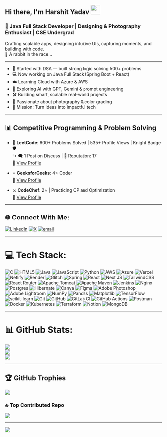 ## Hi there, I'm Harshit Yadav <img src="https://media.tenor.com/0CpFOKGVaeMAAAAi/hand-waving-hand.gif" width="30px"/>
<h3>🚀 Java Full Stack Developer | Designing & Photography Enthusiast | CSE Undergrad  </h3>
Crafting scalable apps, designing intuitive UIs, capturing moments, and building with code.  <br/>
🐇 A rabbit in the race...

---

- 🚀 Started with DSA — built strong logic solving 500+ problems  
- 💻 Now working on Java Full Stack (Spring Boot + React)  
- ☁️ Learning Cloud with Azure & AWS  
- 🧠 Exploring AI with GPT, Gemini & prompt engineering  
- 🛠️ Building smart, scalable real-world projects  
- 📸 Passionate about photography & color grading 
- 🎯 Mission: Turn ideas into impactful tech

---
  ## 📊 Competitive Programming & Problem Solving

- 👑 **LeetCode**: 600+ Problems Solved | 535+ Profile Views | Knight Badge 🛡️  
  ↳ 🗨️ 1 Post on Discuss | 🧠 Reputation: 17  
  🔗 [View Profile](https://leetcode.com/harshityadav-7/)

- ⭐ **GeeksforGeeks**: 4⭐ Coder  
  🔗 [View Profile](https://www.geeksforgeeks.org/user/harshityadav_7/?_gl=1*30arr7*_up*MQ..*_gs*MQ..&gclid=Cj0KCQjw4qHEBhCDARIsALYKFNMBVgG0iFd0E8X_sMigd7NdoAN6tQAXOeaBXqN-KXM4Tbp5vOSCReoaAsIPEALw_wcB&gbraid=0AAAAAC9yBkCBzs6tFdeMUcg422fuFCwNX)

- ⚔️ **CodeChef**: 2⭐ | Practicing CP and Optimization  
  🔗 [View Profile](https://www.codechef.com/users/harshityadav7)


---

## 🌐 Connect With Me:
[![LinkedIn](https://img.shields.io/badge/LinkedIn-%230077B5.svg?logo=linkedin&logoColor=white)](https://linkedin.com/in/https://www.linkedin.com/in/harshityadav76/) [![X](https://img.shields.io/badge/X-black.svg?logo=X&logoColor=white)](https://x.com/https://x.com/HarshitYadav_7_) [![email](https://img.shields.io/badge/Email-D14836?logo=gmail&logoColor=white)](mailto:work.harshityadav7@gmail.com) 


---

# 💻 Tech Stack:
![C](https://img.shields.io/badge/c-%2300599C.svg?style=flat-square&logo=c&logoColor=white) ![HTML5](https://img.shields.io/badge/html5-%23E34F26.svg?style=flat-square&logo=html5&logoColor=white) ![Java](https://img.shields.io/badge/java-%23ED8B00.svg?style=flat-square&logo=openjdk&logoColor=white) ![JavaScript](https://img.shields.io/badge/javascript-%23323330.svg?style=flat-square&logo=javascript&logoColor=%23F7DF1E) ![Python](https://img.shields.io/badge/python-3670A0?style=flat-square&logo=python&logoColor=ffdd54) ![AWS](https://img.shields.io/badge/AWS-%23FF9900.svg?style=flat-square&logo=amazon-aws&logoColor=white) ![Azure](https://img.shields.io/badge/azure-%230072C6.svg?style=flat-square&logo=microsoftazure&logoColor=white) ![Vercel](https://img.shields.io/badge/vercel-%23000000.svg?style=flat-square&logo=vercel&logoColor=white) ![Netlify](https://img.shields.io/badge/netlify-%23000000.svg?style=flat-square&logo=netlify&logoColor=#00C7B7) ![Render](https://img.shields.io/badge/Render-%46E3B7.svg?style=flat-square&logo=render&logoColor=white) ![Glitch](https://img.shields.io/badge/glitch-%233333FF.svg?style=flat-square&logo=glitch&logoColor=white) ![Spring](https://img.shields.io/badge/spring-%236DB33F.svg?style=flat-square&logo=spring&logoColor=white) ![React](https://img.shields.io/badge/react-%2320232a.svg?style=flat-square&logo=react&logoColor=%2361DAFB) ![Next JS](https://img.shields.io/badge/Next-black?style=flat-square&logo=next.js&logoColor=white) ![TailwindCSS](https://img.shields.io/badge/tailwindcss-%2338B2AC.svg?style=flat-square&logo=tailwind-css&logoColor=white) ![React Router](https://img.shields.io/badge/React_Router-CA4245?style=flat-square&logo=react-router&logoColor=white) ![Apache Tomcat](https://img.shields.io/badge/apache%20tomcat-%23F8DC75.svg?style=flat-square&logo=apache-tomcat&logoColor=black) ![Apache Maven](https://img.shields.io/badge/Apache%20Maven-C71A36?style=flat-square&logo=Apache%20Maven&logoColor=white) ![Jenkins](https://img.shields.io/badge/jenkins-%232C5263.svg?style=flat-square&logo=jenkins&logoColor=white) ![Nginx](https://img.shields.io/badge/nginx-%23009639.svg?style=flat-square&logo=nginx&logoColor=white) ![Postgres](https://img.shields.io/badge/postgres-%23316192.svg?style=flat-square&logo=postgresql&logoColor=white) ![Hibernate](https://img.shields.io/badge/Hibernate-59666C?style=flat-square&logo=Hibernate&logoColor=white) ![Canva](https://img.shields.io/badge/Canva-%2300C4CC.svg?style=flat-square&logo=Canva&logoColor=white) ![Figma](https://img.shields.io/badge/figma-%23F24E1E.svg?style=flat-square&logo=figma&logoColor=white) ![Adobe Photoshop](https://img.shields.io/badge/adobe%20photoshop-%2331A8FF.svg?style=flat-square&logo=adobe%20photoshop&logoColor=white) ![Adobe Lightroom](https://img.shields.io/badge/Adobe%20Lightroom-31A8FF.svg?style=flat-square&logo=Adobe%20Lightroom&logoColor=white) ![NumPy](https://img.shields.io/badge/numpy-%23013243.svg?style=flat-square&logo=numpy&logoColor=white) ![Pandas](https://img.shields.io/badge/pandas-%23150458.svg?style=flat-square&logo=pandas&logoColor=white) ![Matplotlib](https://img.shields.io/badge/Matplotlib-%23ffffff.svg?style=flat-square&logo=Matplotlib&logoColor=black) ![TensorFlow](https://img.shields.io/badge/TensorFlow-%23FF6F00.svg?style=flat-square&logo=TensorFlow&logoColor=white) ![scikit-learn](https://img.shields.io/badge/scikit--learn-%23F7931E.svg?style=flat-square&logo=scikit-learn&logoColor=white) ![Git](https://img.shields.io/badge/git-%23F05033.svg?style=flat-square&logo=git&logoColor=white) ![GitHub](https://img.shields.io/badge/github-%23121011.svg?style=flat-square&logo=github&logoColor=white) ![GitLab CI](https://img.shields.io/badge/gitlab%20CI-%23181717.svg?style=flat-square&logo=gitlab&logoColor=white) ![GitHub Actions](https://img.shields.io/badge/github%20actions-%232671E5.svg?style=flat-square&logo=githubactions&logoColor=white) ![Postman](https://img.shields.io/badge/Postman-FF6C37?style=flat-square&logo=postman&logoColor=white) ![Docker](https://img.shields.io/badge/docker-%230db7ed.svg?style=flat-square&logo=docker&logoColor=white) ![Kubernetes](https://img.shields.io/badge/kubernetes-%23326ce5.svg?style=flat-square&logo=kubernetes&logoColor=white) ![Terraform](https://img.shields.io/badge/terraform-%235835CC.svg?style=flat-square&logo=terraform&logoColor=white) ![Notion](https://img.shields.io/badge/Notion-%23000000.svg?style=flat-square&logo=notion&logoColor=white) ![MongoDB](https://img.shields.io/badge/MongoDB-%234ea94b.svg?style=flat-square&logo=mongodb&logoColor=white)

---

# 📊 GitHub Stats:
![](https://github-readme-stats.vercel.app/api?username=harshityadav-7&theme=ambient_gradient&hide_border=false&include_all_commits=false&count_private=false)<br/>
![](https://nirzak-streak-stats.vercel.app/?user=harshityadav-7&theme=ambient_gradient&hide_border=false)<br/>
![](https://github-readme-stats.vercel.app/api/top-langs/?username=harshityadav-7&theme=ambient_gradient&hide_border=false&include_all_commits=false&count_private=false&layout=compact)

---

## 🏆 GitHub Trophies
![](https://github-profile-trophy.vercel.app/?username=harshityadav-7&theme=ambient_gradient&no-frame=true&no-bg=true&margin-w=4)

### 🔝 Top Contributed Repo
![](https://github-contributor-stats.vercel.app/api?username=harshityadav-7&limit=5&theme=dark&combine_all_yearly_contributions=true)

---
[![](https://visitcount.itsvg.in/api?id=harshityadav-7&icon=0&color=0)](https://visitcount.itsvg.in)
